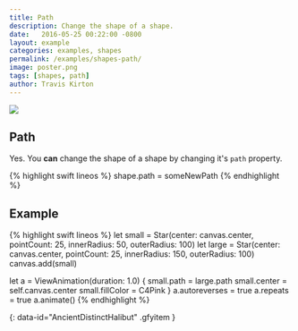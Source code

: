 ```yaml
---
title: Path
description: Change the shape of a shape.
date:   2016-05-25 00:22:00 -0800
layout: example
categories: examples, shapes
permalink: /examples/shapes-path/
image: poster.png
tags: [shapes, path]
author: Travis Kirton
---
```

![](path.png)

## Path
Yes. You **can** change the shape of a shape by changing it's `path` property.

{% highlight swift lineos %}
shape.path = someNewPath
{% endhighlight %}

## Example
{% highlight swift lineos %}
let small = Star(center: canvas.center, pointCount: 25, innerRadius: 50, outerRadius: 100)
let large = Star(center: canvas.center, pointCount: 25, innerRadius: 150, outerRadius: 100)
canvas.add(small)

let a = ViewAnimation(duration: 1.0) {
    small.path = large.path
    small.center = self.canvas.center
    small.fillColor = C4Pink
}
a.autoreverses = true
a.repeats = true
a.animate()
{% endhighlight %}

![](){: data-id="AncientDistinctHalibut" .gfyitem }